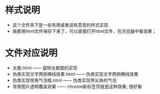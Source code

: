 # 样式说明
- 这个文件夹下是一些有用或者说有意思的样式实现
- 我都用html文件保存下来了，可以直接打开html文件，在浏览器中看效果；

# 文件对应说明
- 太极.html —— 旋转太极图的实现
- 伪类实现文字两侧横线效果.html —— 伪类实现文字两侧横线效果
- 伪类实现带角气泡框.html —— 伪类实现带尖角的气泡
- 背景图片透明覆盖效果 —— chrome新标签页就是这种效果; 很好看
